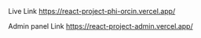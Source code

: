 Live Link
https://react-project-phi-orcin.vercel.app/

Admin panel Link
https://react-project-admin.vercel.app/

